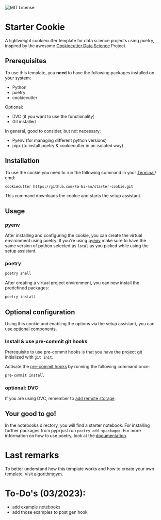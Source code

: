 ![MIT License](https://img.shields.io/github/license/Fa-bi-an/starter-cookie) 
# Starter Cookie
A lightweight cookiecutter template for data science projects using poetry, inspired by the awesome [Cookiecutter Data Science](https://drivendata.github.io/cookiecutter-data-science/) Project.

## Prerequisites
To use this template, you **need** to have the following packages installed on your system:

- Python
- poetry
- cookiecutter

Optional:
- DVC (if you want to use the functionality)
- Git installed

In general, good to consider, but not necessary:
- Pyenv (for managing different python versions)
- pipx (to install poetry & cookiecutter in an isolated way)

## Installation 
To use the cookie you need to run the following command in your [Terminal](https://support.apple.com/de-de/guide/terminal/apd5265185d-f365-44cb-8b09-71a064a42125/mac)/ cmd:
```bash
cookiecutter https://github.com/Fa-bi-an/starter-cookie.git
```
This command downloads the cookie and starts the setup assistant.

## Usage
### pyenv
After installing and configuring the cookie, you can create the virtual environment using poetry. If you're using [pyenv](https://github.com/pyenv/pyenv/blob/master/COMMANDS.md#pyenv-local) make sure to have the same version of python selected as `local` as you picked while using the setup assistant.

### poetry

```bash
poetry shell
```
After creating a virtual project environment, you can now install the predefined packages:

```bash
poetry install
```
## Optional configuration
Using this cookie and enabling the options via the setup assistant, you can use optional components.

### Install & use pre-commit git hooks
Prerequisite to use pre-commit hooks is that you have the project git initialized with `git init`.

Activate the [pre-commit hooks](https://pre-commit.com/#3-install-the-git-hook-scripts) by running the following command once:

``` bash 
pre-commit install

```
### optional: DVC
If you are using DVC, remember to [add remote storage](https://dvc.org/doc/command-reference/remote#example-add-a-default-local-remote).


## Your good to go!
In the notebooks directory, you will find a starter notebook. For installing  further packages from pypi just run `poetry add <package>`. For more information on how to use poetry, look at the [documentation](https://python-poetry.org/docs/basic-usage/).

# Last remarks
To better understand how this template works and how to create your own template, visit [algorithmgym](https://algorithmgym.notion.site/Create-a-cookie-template-54598c90e00341dca38e33b4afce84e5).


# To-Do's (03/2023):
- add example notebooks
- add those examples to post gen hook